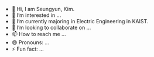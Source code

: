 - 👋 Hi, I am Seungyun, Kim.
- 👀 I’m interested in ...
- 🌱 I’m currently majoring in Electric Engineering in KAIST.
- 💞️ I’m looking to collaborate on ...
- 📫 How to reach me ...
- 😄 Pronouns: ...
- ⚡ Fun fact: ...

<!---
aproseung/aproseung is a ✨ special ✨ repository because its `README.md` (this file) appears on your GitHub profile.
You can click the Preview link to take a look at your changes.
--->
